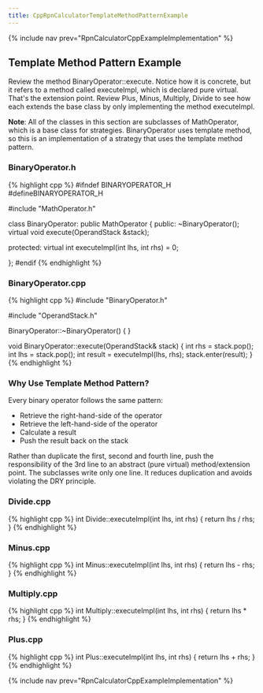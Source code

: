 ```yaml
---
title: CppRpnCalculatorTemplateMethodPatternExample
---
```

{% include nav prev="RpnCalculatorCppExampleImplementation" %}
## Template Method Pattern Example
Review the method BinaryOperator::execute. Notice how it is concrete, but it refers to a method called executeImpl, which is declared pure virtual. That's the extension point. Review Plus, Minus, Multiply, Divide to see how each extends the base class by only implementing the method executeImpl.

**Note**: All of the classes in this section are subclasses of MathOperator, which is a base class for strategies. BinaryOperator uses template method, so this is an implementation of a strategy that uses the template method pattern.

### BinaryOperator.h
{% highlight cpp %}
#ifndef BINARYOPERATOR_H
#defineBINARYOPERATOR_H

#include "MathOperator.h"

class BinaryOperator: public MathOperator {
public:
   ~BinaryOperator();
   virtual void execute(OperandStack &stack);

protected:
   virtual int executeImpl(int lhs, int rhs) = 0;

};
#endif
{% endhighlight %}

### BinaryOperator.cpp
{% highlight cpp %}
#include "BinaryOperator.h"

#include "OperandStack.h"

BinaryOperator::~BinaryOperator() {
}

void BinaryOperator::execute(OperandStack& stack) {
   int rhs = stack.pop();
   int lhs = stack.pop();
   int result = executeImpl(lhs, rhs);
   stack.enter(result);
}
{% endhighlight %}

### Why Use Template Method Pattern?
Every binary operator follows the same pattern:
* Retrieve the right-hand-side of the operator
* Retrieve the left-hand-side of the operator
* Calculate a result
* Push the result back on the stack

Rather than duplicate the first, second and fourth line, push the responsibility of the 3rd line to an abstract (pure virtual) method/extension point. The subclasses write only one line. It reduces duplication and avoids violating the DRY principle.

### Divide.cpp
{% highlight cpp %}
int Divide::executeImpl(int lhs, int rhs) {
   return lhs / rhs;
}
{% endhighlight %}

### Minus.cpp
{% highlight cpp %}
int Minus::executeImpl(int lhs, int rhs) {
   return lhs - rhs;
}
{% endhighlight %}

### Multiply.cpp
{% highlight cpp %}
int Multiply::executeImpl(int lhs, int rhs) {
   return lhs * rhs;
}
{% endhighlight %}

### Plus.cpp
{% highlight cpp %}
int Plus::executeImpl(int lhs, int rhs) {
   return lhs + rhs;
}
{% endhighlight %}

{% include nav prev="RpnCalculatorCppExampleImplementation" %}
